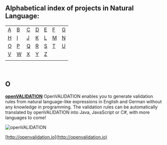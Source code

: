 
## Alphabetical index of projects in Natural Language:

|       |       |       |       |       |       |       |
|---    |---    |---    |---    |---    |---    |    ---|
|[A](#a)|[B](#b)|[C](#c)|[D](#d)|[E](#e)|[F](#f)|[G](#g)|
|[H](#h)|[I](#i)|[J](#j)|[K](#k)|[L](#l)|[M](#m)|[N](#n)|
|[O](#o)|[P](#p)|[Q](#q)|[R](#r)|[S](#s)|[T](#t)|[U](#u)|
|[V](#v)|[W](#w)|[X](#x)|[Y](#y)|[Z](#z)|       |       |
|       |       |       |       |       |       |       |

<br>

## O

[**openVALIDATION**](https://github.com/openvalidation/openvalidation) OpenVALIDATION enables you to generate validation rules from natural language-like expressions in English and German without any knowledge in programming. The validation rules can be automatically translated by openVALIDATION into Java, JavaScript or C#, with more languages to come!

![openVALIDATION](https://github.com/openvalidation/openvalidation/blob/master/docs/first-screen.png)

[http://openvalidation.io](http://openvalidation.io)
